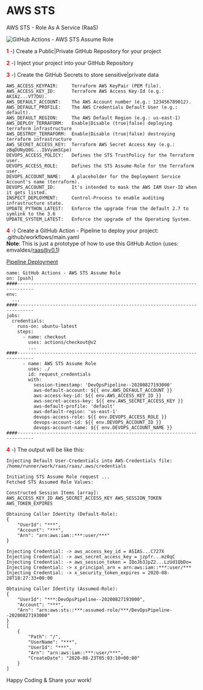 # AWS STS
AWS STS - Role As A Service (RaaS)

![GitHub Actions - AWS STS Assume Role](https://github.com/emvaldes/raas/workflows/GitHub%20Actions%20-%20AWS%20STS%20Assume%20Role/badge.svg)

**<span style="color:red">1</span>** -) Create a Public|Private GitHub Repository for your project

**<span style="color:red">2</span>** -) Inject your project into your GitHub Repository

**<span style="color:red">3</span>** -) Create the GitHub Secrets to store sensitive|private data

```console
AWS_ACCESS_KEYPAIR:     Terraform AWS KeyPair (PEM file).
AWS_ACCESS_KEY_ID:      Terraform AWS Access Key-Id (e.g.: AKIA2...VT7DU).
AWS_DEFAULT_ACCOUNT:    The AWS Account number (e.g.: 123456789012).
AWS_DEFAULT_PROFILE:    The AWS Credentials Default User (e.g.: default).
AWS_DEFAULT_REGION:     The AWS Default Region (e.g.: us-east-1)
AWS_DEPLOY_TERRAFORM:   Enable|Disable (true|false) deploying terraform infrastructure
AWS_DESTROY_TERRAFORM:  Enable|Disable (true|false) destroying terraform infrastructure
AWS_SECRET_ACCESS_KEY:  Terraform AWS Secret Access Key (e.g.: zBqDUNyQ0G...IbVyamSCpe)
DEVOPS_ACCESS_POLICY:   Defines the STS TrustPolicy for the Terraform user.
DEVOPS_ACCESS_ROLE:     Defines the STS Assume-Role for the Terraform user.
DEVOPS_ACCOUNT_NAME:    A placeholder for the Deployment Service Account's name (terraform).
DEVOPS_ACCOUNT_ID:      It's intended to mask the AWS IAM User-ID when it gets listed.
INSPECT_DEPLOYMENT:     Control-Process to enable auditing infrastructure state.
UPDATE_PYTHON_LATEST:   Enforce the upgrade from the default 2.7 to symlink to the 3.6
UPDATE_SYSTEM_LATEST:   Enforce the upgrade of the Operating System.
```
**<span style="color:red">4</span>** -) Create a GitHub Action - Pipeline to deploy your project: .github/workflows/main.yaml <br>
**Note**: This is just a prototype of how to use this GitHub Action (uses: emvaldes/raas@v0.1)

[Pipeline Deployment](https://github.com/emvaldes/raas/blob/master/.github/workflows/main.yaml)

```console
name: GitHub Actions - AWS STS Assume Role
on: [push]
####----------------------------------------------------------------------------
env:
  ...
####----------------------------------------------------------------------------
jobs:
  credentials:
    runs-on: ubuntu-latest
    steps:
      - name: checkout
        uses: actions/checkout@v2
        ...
####----------------------------------------------------------------------------
      - name: AWS STS Assume Role
        uses: ./
        id: request_credentials
        with:
          session-timestamp: 'DevOpsPipeline--20200827193000'
          aws-default-account: ${{ env.AWS_DEFAULT_ACCOUNT }}
          aws-access-key-id: ${{ env.AWS_ACCESS_KEY_ID }}
          aws-secret-access-key: ${{ env.AWS_SECRET_ACCESS_KEY }}
          aws-default-profile: 'default'
          aws-default-region: 'us-east-1'
          devops-access-role: ${{ env.DEVOPS_ACCESS_ROLE }}
          devops-account-id: ${{ env.DEVOPS_ACCOUNT_ID }}
          devops-account-name: ${{ env.DEVOPS_ACCOUNT_NAME }}
####----------------------------------------------------------------------------
```

**<span style="color:red">4</span>** -) The output will be like this:

```console
Injecting Default User-Credentials into AWS-Credentials file: /home/runner/work/raas/raas/.aws/credentials

Initiating STS Assume Role request ...
Fetched STS Assumed Role Values:

Constructed Session Items [array]:
AWS_ACCESS_KEY_ID AWS_SECRET_ACCESS_KEY AWS_SESSION_TOKEN AWS_TOKEN_EXPIRES

Obtaining Caller Identity (Default-Role):
{
    "UserId": "***",
    "Account": "***",
    "Arn": "arn:aws:iam::***:user/***"
}

Injecting Credential: -> aws_access_key_id = ASIAS...C727X
Injecting Credential: -> aws_secret_access_key = jzpfr...mz0qC
Injecting Credential: -> aws_session_token = IQoJb3JpZ2...LzUd1QbDo=
Injecting Credential: -> x_principal_arn = arn:aws:iam::***:user/***
Injecting Credential: -> x_security_token_expires = 2020-08-28T18:27:33+00:00

Obtaining Caller Identity (Assumed-Role):
{
    "UserId": "***:DevOpsPipeline--20200827193000",
    "Account": "***",
    "Arn": "arn:aws:sts::***:assumed-role/***/DevOpsPipeline--20200827193000"
}
[
    {
        "Path": "/",
        "UserName": "***",
        "UserId": "***",
        "Arn": "arn:aws:iam::***:user/***",
        "CreateDate": "2020-08-23T05:03:10+00:00"
    }
]
```

Happy Coding & Share your work!
